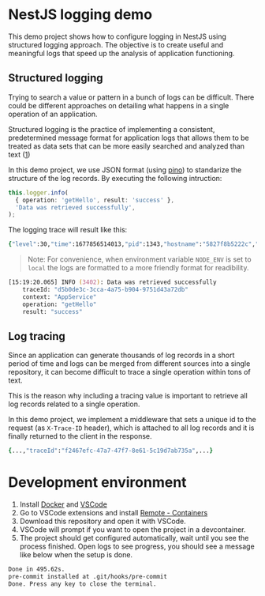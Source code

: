 # NestJS logging demo

This demo project shows how to configure logging in NestJS using structured logging approach. The objective is to create useful and meaningful logs that speed up the analysis of application functioning.

## Structured logging

Trying to search a value or pattern in a bunch of logs can be difficult. There could be different approaches on detailing what happens in a single operation of an application.

Structured logging is the practice of implementing a consistent, predetermined message format for application logs that allows them to be treated as data sets that can be more easily searched and analyzed than text ([1](https://www.sumologic.com/glossary/structured-logging/))

In this demo project, we use JSON format (using [pino](https://www.npmjs.com/package/nestjs-pino)) to standarize the structure of the log records. By executing the following intruction:

```ts
this.logger.info(
  { operation: 'getHello', result: 'success' },
  'Data was retrieved successfully',
);
```

The logging trace will result like this:

```zsh
{"level":30,"time":1677856514013,"pid":1343,"hostname":"5827f8b5222c","traceId":"926d15da-6fe8-46f5-aab4-2ac7a7cce0ac","context":"AppService","operation":"getHello","result":"success","msg":"Data was retrieved successfully"}
```

> Note: For convenience, when environment variable `NODE_ENV` is set to `local` the logs are formatted to a more friendly format for readibility.

```zsh
[15:19:20.065] INFO (3402): Data was retrieved successfully
    traceId: "d5b0de3c-3cca-4a75-b904-9751d43a72db"
    context: "AppService"
    operation: "getHello"
    result: "success"
```

## Log tracing

Since an application can generate thousands of log records in a short period of time and logs can be merged from different sources into a single repository, it can become difficult to trace a single operation within tons of text.

This is the reason why including a tracing value is important to retrieve all log records related to a single operation.

In this demo project, we implement a middleware that sets a unique id to the request (as `X-Trace-ID` header), which is attached to all log records and it is finally returned to the client in the response.

```zsh
{...,"traceId":"f2467efc-47a7-47f7-8e61-5c19d7ab735a",...}
```

# Development environment

1. Install [Docker](https://docs.docker.com/get-docker/) and [VSCode](https://code.visualstudio.com/download)
2. Go to VSCode extensions and install [Remote - Containers](https://marketplace.visualstudio.com/items?itemName=ms-vscode-remote.remote-containers)
3. Download this repository and open it with VSCode.
4. VSCode will prompt if you want to open the project in a devcontainer.
5. The project should get configured automatically, wait until you see the process finished. Open logs to see progress, you should see a message like below when the setup is done.

```zsh
Done in 495.62s.
pre-commit installed at .git/hooks/pre-commit
Done. Press any key to close the terminal.
```
